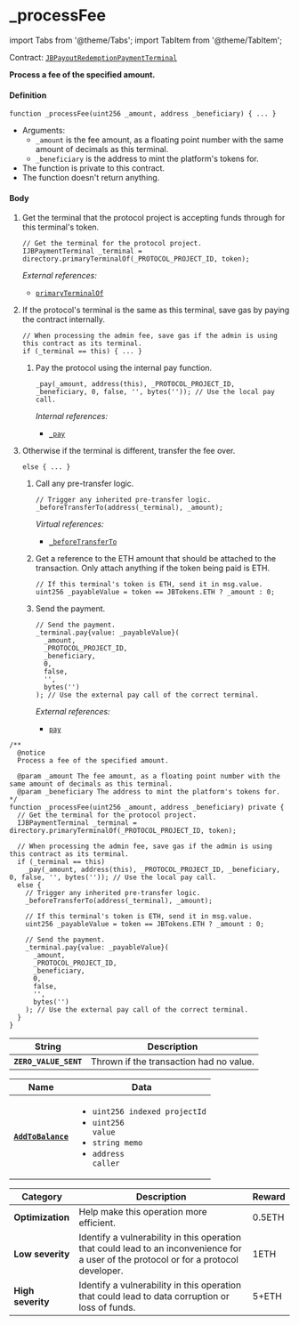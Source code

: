 # _processFee

import Tabs from '@theme/Tabs';
import TabItem from '@theme/TabItem';

Contract: [`JBPayoutRedemptionPaymentTerminal`](/protocol/api/contracts/or-abstract/jbpayoutredemptionpaymentterminal/README.md)​‌

<Tabs>
<TabItem value="Step by step" label="Step by step">

**Process a fee of the specified amount.**

#### Definition

```solidity
function _processFee(uint256 _amount, address _beneficiary) { ... }
```

* Arguments:
  * `_amount` is the fee amount, as a floating point number with the same amount of decimals as this terminal.
  * `_beneficiary` is the address to mint the platform's tokens for.
* The function is private to this contract.
* The function doesn't return anything.

#### Body

1.  Get the terminal that the protocol project is accepting funds through for this terminal's token.

    ```solidity
    // Get the terminal for the protocol project.
    IJBPaymentTerminal _terminal = directory.primaryTerminalOf(_PROTOCOL_PROJECT_ID, token);
    ```

    _External references:_

    * [`primaryTerminalOf`](/protocol/api/contracts/jbdirectory/read/primaryterminalof.md)

2.  If the protocol's terminal is the same as this terminal, save gas by paying the contract internally.

    ```solidity
    // When processing the admin fee, save gas if the admin is using this contract as its terminal.
    if (_terminal == this) { ... }
    ```
    1.  Pay the protocol using the internal pay function.

        ```solidity
        _pay(_amount, address(this), _PROTOCOL_PROJECT_ID, _beneficiary, 0, false, '', bytes('')); // Use the local pay call.
        ```

        _Internal references:_

        * [`_pay`](_pay.md)

3.  Otherwise if the terminal is different, transfer the fee over.

    ```solidity
    else { ... }
    ```
    1.  Call any pre-transfer logic.

        ```solidity
        // Trigger any inherited pre-transfer logic.
        _beforeTransferTo(address(_terminal), _amount);
        ```

        _Virtual references:_

        * [`_beforeTransferTo`](_beforetransferto.md)

    4.  Get a reference to the ETH amount that should be attached to the transaction. Only attach anything if the token being paid is ETH.

        ```solidity
        // If this terminal's token is ETH, send it in msg.value.
        uint256 _payableValue = token == JBTokens.ETH ? _amount : 0;
        ```

    5.  Send the payment.

        ```solidity
        // Send the payment.
        _terminal.pay{value: _payableValue}(
          _amount,
          _PROTOCOL_PROJECT_ID,
          _beneficiary,
          0,
          false,
          '',
          bytes('')
        ); // Use the external pay call of the correct terminal.
        ```

        _External references:_

        * [`pay`](pay.md)


</TabItem>

<TabItem value="Code" label="Code">

```solidity
/**
  @notice
  Process a fee of the specified amount.

  @param _amount The fee amount, as a floating point number with the same amount of decimals as this terminal.
  @param _beneficiary The address to mint the platform's tokens for.
*/
function _processFee(uint256 _amount, address _beneficiary) private {
  // Get the terminal for the protocol project.
  IJBPaymentTerminal _terminal = directory.primaryTerminalOf(_PROTOCOL_PROJECT_ID, token);

  // When processing the admin fee, save gas if the admin is using this contract as its terminal.
  if (_terminal == this)
    _pay(_amount, address(this), _PROTOCOL_PROJECT_ID, _beneficiary, 0, false, '', bytes('')); // Use the local pay call.
  else {
    // Trigger any inherited pre-transfer logic.
    _beforeTransferTo(address(_terminal), _amount);

    // If this terminal's token is ETH, send it in msg.value.
    uint256 _payableValue = token == JBTokens.ETH ? _amount : 0;

    // Send the payment.
    _terminal.pay{value: _payableValue}(
      _amount,
      _PROTOCOL_PROJECT_ID,
      _beneficiary,
      0,
      false,
      '',
      bytes('')
    ); // Use the external pay call of the correct terminal.
  }
}
```

</TabItem>

<TabItem value="Errors" label="Errors">

| String                | Description                             |
| --------------------- | --------------------------------------- |
| **`ZERO_VALUE_SENT`** | Thrown if the transaction had no value. |

</TabItem>

<TabItem value="Events" label="Events">

| Name                                            | Data                                                                                                                                                             |
| ----------------------------------------------- | ---------------------------------------------------------------------------------------------------------------------------------------------------------------- |
| [**`AddToBalance`**](/protocol/api/contracts/or-abstract/jbpayoutredemptionpaymentterminal/events/addtobalance.md) | <ul><li><code>uint256 indexed projectId</code></li><li><code>uint256 value</code></li><li><code>string memo</code></li><li><code>address caller</code></li></ul> |

</TabItem>

<TabItem value="Bug bounty" label="Bug bounty">

| Category          | Description                                                                                                                            | Reward |
| ----------------- | -------------------------------------------------------------------------------------------------------------------------------------- | ------ |
| **Optimization**  | Help make this operation more efficient.                                                                                               | 0.5ETH |
| **Low severity**  | Identify a vulnerability in this operation that could lead to an inconvenience for a user of the protocol or for a protocol developer. | 1ETH   |
| **High severity** | Identify a vulnerability in this operation that could lead to data corruption or loss of funds.                                        | 5+ETH  |

</TabItem>

</Tabs>
  
